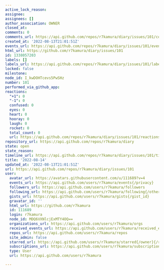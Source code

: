 ```yaml
---
active_lock_reason: 
assignee: 
assignees: []
author_association: OWNER
closed_at: 
comments: 0
comments_url: https://api.github.com/repos/r7kamura/diary/issues/101/comments
created_at: '2022-08-13T21:01:51Z'
events_url: https://api.github.com/repos/r7kamura/diary/issues/101/events
html_url: https://github.com/r7kamura/diary/issues/101
id: 1338057203
labels: []
labels_url: https://api.github.com/repos/r7kamura/diary/issues/101/labels{/name}
locked: false
milestone: 
node_id: I_kwDOHTcevs5PwSHz
number: 101
performed_via_github_app: 
reactions:
  "+1": 0
  "-1": 0
  confused: 0
  eyes: 0
  heart: 0
  hooray: 0
  laugh: 0
  rocket: 0
  total_count: 0
  url: https://api.github.com/repos/r7kamura/diary/issues/101/reactions
repository_url: https://api.github.com/repos/r7kamura/diary
state: open
state_reason: 
timeline_url: https://api.github.com/repos/r7kamura/diary/issues/101/timeline
title: '2022-08-14'
updated_at: '2022-08-13T21:01:51Z'
url: https://api.github.com/repos/r7kamura/diary/issues/101
user:
  avatar_url: https://avatars.githubusercontent.com/u/111689?v=4
  events_url: https://api.github.com/users/r7kamura/events{/privacy}
  followers_url: https://api.github.com/users/r7kamura/followers
  following_url: https://api.github.com/users/r7kamura/following{/other_user}
  gists_url: https://api.github.com/users/r7kamura/gists{/gist_id}
  gravatar_id: ''
  html_url: https://github.com/r7kamura
  id: 111689
  login: r7kamura
  node_id: MDQ6VXNlcjExMTY4OQ==
  organizations_url: https://api.github.com/users/r7kamura/orgs
  received_events_url: https://api.github.com/users/r7kamura/received_events
  repos_url: https://api.github.com/users/r7kamura/repos
  site_admin: false
  starred_url: https://api.github.com/users/r7kamura/starred{/owner}{/repo}
  subscriptions_url: https://api.github.com/users/r7kamura/subscriptions
  type: User
  url: https://api.github.com/users/r7kamura

---
```

